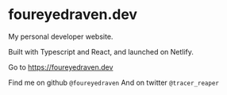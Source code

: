 # foureyedraven.dev
My personal developer website.

Built with Typescript and React, and launched on Netlify.

Go to https://foureyedraven.dev

Find me on github `@foureyedraven`
And on twitter `@tracer_reaper`
